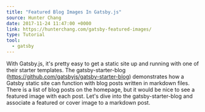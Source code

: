 ```yaml
---
title: "Featured Blog Images In Gatsby.js"
source: Hunter Chang
date: 2017-11-24 11:47:00 +0000
link: https://hunterchang.com/gatsby-featured-images/
type: Tutorial
tool:
  - gatsby
---
```

With Gatsby.js, it's pretty easy to get a static site up and running with one of their starter templates. The gatsby-starter-blog (https://github.com/gatsbyjs/gatsby-starter-blog) demonstrates how a Gatsby static site can function with blog posts written in markdown files. There is a list of blog posts on the homepage, but it would be nice to see a featured image with each post. Let's dive into the gatsby-starter-blog and associate a featured or cover image to a markdown post.






